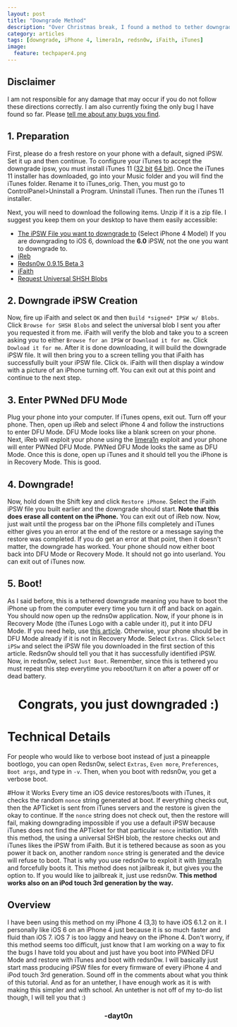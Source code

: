 ```yaml
---
layout: post
title: "Downgrade Method"
description: "Over Christmas break, I found a method to tether downgrade an iPhone 4."
category: articles
tags: [downgrade, iPhone 4, limera1n, redsn0w, iFaith, iTunes]
image:
  feature: techpaper4.png
---
```


## Disclaimer
I am not responsible for any damage that may occur if you do not follow these directions correctly. I am also currently fixing the only bug I have found so far. Please [tell me about any bugs you find](mailto:daytonhasty@gmail.com?subject=Downgrade%20Bug).

## 1. Preparation
First, please do a fresh restore on your phone with a default, signed iPSW. Set it up and then continue. To configure your iTunes to accept the downgrade ipsw, you must install iTunes 11 ([32 bit](http://api.ios.icj.me/v2/iTunes/Windows/11/url/dl) [64 bit](http://api.ios.icj.me/v2/iTunes/Windows/11/64biturl/dl)). Once the iTunes 11 installer has downloaded, go into your Music folder and you will find the iTunes folder. Rename it to iTunes_orig. Then, you must go to ControlPanel>Uninstall a Program. Uninstall iTunes. Then run the iTunes 11 installer. 

Next, you will need to download the following items. Unzip if it is a zip file. I suggest you keep them on your desktop to have them easily accessible:

* [The iPSW File you want to downgrade to](https://ipsw.me/) (Select iPhone 4 Model) If you are downgrading to iOS 6, download the <strong>6.0</strong> iPSW, not the one you want to downgrade to. 
* [iReb](https://github.com/iH8sn0w/iREB-2.0/releases/r7/1097/ireb-r7.zip)
* [Redsn0w 0.9.15 Beta 3](http://www.jailbreaktools.com/downloads/windows/redsn0w-0.9.15b3.zip)
* [iFaith](https://github.com/iH8sn0w/iFaith/releases/v1.5.9/1085/ifaith-v1.5.9.zip)
* [Request Universal SHSH Blobs](mailto:daytonhasty@gmail.com?subject=SHSH%20Blob%20Request&body=Please%20write%20iPhone%204%20model%20number%20found%20in%20Settings>General>About>Model.%20Also%20include%20the%20iOS%20firmware%20you%20want%20to%20downgrade%20to.)

## 2. Downgrade iPSW Creation
Now, fire up iFaith and select `OK` and then `Build *signed* IPSW w/ Blobs`. Click `Browse for SHSH Blobs` and select the universal blob I sent you after you requested it from me. iFaith will verify the blob and take you to a screen asking you to either `Browse for an IPSW` or `Download it for me`. Click `Dowload it for me`. After it is done downloading, it will build the downgrade iPSW file. It will then bring you to a screen telling you that iFaith has successfully built your iPSW file. Click `Ok`. iFaith will then display a window with a picture of an iPhone turning off. You can exit out at this point and continue to the next step.

## 3. Enter PWNed DFU Mode
Plug your phone into your computer. If iTunes opens, exit out. Turn off your phone. Then, open up iReb and select iPhone 4 and follow the instructions to enter DFU Mode. DFU Mode looks like a blank screen on your phone. Next, iReb will exploit your phone using the [limera1n](http://dayt0n.github.io/articles/what-is-limera1n/) exploit and your phone will enter PWNed DFU Mode. PWNed DFU Mode looks the same as DFU Mode. Once this is done, open up iTunes and it should tell you the iPhone is in Recovery Mode. This is good.

## 4. Downgrade!
Now, hold down the Shift key and click `Restore iPhone`. Select the iFaith iPSW file you built earlier and the downgrade should start. <strong>Note that this does erase all content on the iPhone.</strong> You can exit out of iReb now. Now, just wait until the progess bar on the iPhone fills completely and iTunes either gives you an error at the end of the restore or a message saying the restore was completed. If you do get an error at that point, then it doesn't matter, the downgrade has worked. Your phone should now either boot back into DFU Mode or Recovery Mode. It should not go into userland. You can exit out of iTunes now. 

## 5. Boot!
As I said before, this is a tethered downgrade meaning you have to boot the iPhone up from the computer every time you turn it off and back on again. You should now open up the redns0w application. Now, if your phone is in Recovery Mode (the iTunes Logo with a cable under it), put it into DFU Mode. If you need help, use [this article](http://www.jbfaq.com/article.asp?id=60). Otherwise, your phone should be in DFU Mode already if it is not in Recovery Mode. Select `Extras`. Click `Select iPSw` and select the iPSW file you downloaded in the first section of this article. Redsn0w should tell you that it has successfully identified iPSW. Now, in redsn0w, select `Just Boot`. Remember, since this is tethered you must repeat this step everytime you reboot/turn it on after a power off or dead battery. 

<center><h1>Congrats, you just downgraded :)</h1></center>

# Technical Details
For people who would like to verbose boot instead of just a pineapple bootlogo, you can open Redsn0w, select `Extras`, `Even more`, `Preferences`, `Boot args`, and type in `-v`. Then, when you boot with redsn0w, you get a verbose boot.

#How it Works
Every time an iOS device restores/boots with iTunes, it checks the random `nonce` string generated at boot. If everything checks out, then the APTicket is sent from iTunes servers and the restore is given the okay to continue. If the `nonce` string does not check out, then the restore will fail, making downgrading impossible if you use a default iPSW because iTunes does not find the APTicket for that particular `nonce` initiation. With this method, the using a universal SHSH blob, the restore checks out and iTunes likes the iPSW from iFaith. But it is tethered because as soon as you power it back on, another random `nonce` string is generated and the device will refuse to boot. That is why you use redsn0w to exploit it with [limera1n](http://dayt0n.github.io/articles/what-is-limera1n/) and forcefully boots it. This method does not jailbreak it, but gives you the option to. If you would like to jailbreak it, just use redsn0w. <strong>This method works also on an iPod touch 3rd generation by the way.</strong> 

## Overview
I have been using this method on my iPhone 4 (3,3) to have iOS 6.1.2 on it. I personally like iOS 6 on an iPhone 4 just because it is so much faster and fluid than iOS 7. iOS 7 is too laggy and heavy on the iPhone 4. Don't worry, if this method seems too difficult, just know that I am working on a way to fix the bugs I have told you about and just have you boot into PWNed DFU Mode and restore with iTunes and boot with redsn0w. I will basically just start mass producing iPSW files for every firmware of every iPhone 4 and iPod touch 3rd generation. Sound off in the comments about what you think of this tutorial. And as for an untether, I have enough work as it is with making this simpler and with school. An untether is not off of my to-do list though, I will tell you that :)

<center><h3>-dayt0n</h3></center>
